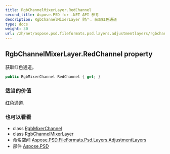```yaml
---
title: RgbChannelMixerLayer.RedChannel
second_title: Aspose.PSD for .NET API 参考
description: RgbChannelMixerLayer 财产. 获取红色通道
type: docs
weight: 30
url: /zh/net/aspose.psd.fileformats.psd.layers.adjustmentlayers/rgbchannelmixerlayer/redchannel/
---
```

## RgbChannelMixerLayer.RedChannel property

获取红色通道。

```csharp
public RgbMixerChannel RedChannel { get; }
```

### 适当的价值

红色通道.

### 也可以看看

* class [RgbMixerChannel](../../rgbmixerchannel/)
* class [RgbChannelMixerLayer](../)
* 命名空间 [Aspose.PSD.FileFormats.Psd.Layers.AdjustmentLayers](../../rgbchannelmixerlayer/)
* 部件 [Aspose.PSD](../../../)


